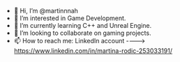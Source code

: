 - 👋 Hi, I’m @martinnnah
- 👀 I’m interested in Game Development.
- 🌱 I’m currently learning C++ and Unreal Engine.
- 💞️ I’m looking to collaborate on gaming projects. 
- 📫 How to reach me: LinkedIn account ----> [
](https://www.linkedin.com/in/martina-rodic-253033191/)https://www.linkedin.com/in/martina-rodic-253033191/ 
